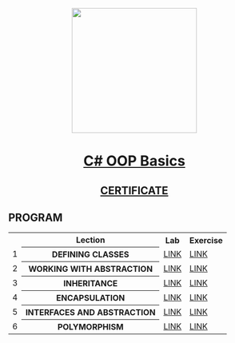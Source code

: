 <p align="center"><img src="http://spaceappschallengebulgaria.eu/sites/default/files/softuni.png" width = 250 /></p>

# <a href=""><p align="center"> C# OOP Basics <p></a>
## <a href="https://softuni.bg/certificates/details/59700/dc8a0cf7" ><p align="center"> CERTIFICATE <p></a>

## PROGRAM
<table>
<tr>
  <th></th><th>Lection</th><th>Lab</th><th>Exercise</th>
</tr>
<tr>
  <td>1</td>
  <th>DEFINING CLASSES</th>
  <td><a href="https://github.com/kallyy7/CSharp-OOP-Basics/tree/master/DefiningClasses-Lab" >LINK</a></td>
  <td><a href="https://github.com/kallyy7/CSharp-OOP-Basics/tree/master/DefiningClasses-Exercises" >LINK</a></td>
</tr>
<tr>
  <td>2</td>
  <th>WORKING WITH ABSTRACTION</th>
  <td><a href="https://github.com/kallyy7/CSharp-OOP-Basics/tree/master/WorkingWithAbstraction-Lab" >LINK</a></td>
  <td><a href="https://github.com/kallyy7/CSharp-OOP-Basics/tree/master/WorkingWithAbstraction-Exercises" >LINK</a></td>
<tr>
    <td>3</td>
    <th>INHERITANCE</th>
    <td><a href="https://github.com/kallyy7/CSharp-OOP-Basics/tree/master/Inheritance-Lab" >LINK</a></td>
    <td><a href="https://github.com/kallyy7/CSharp-OOP-Basics/tree/master/Inheritance-Exercises" >LINK</a></td>
</tr>
</tr>
  <tr>
  <td>4</td>
    <th>ENCAPSULATION</th>
    <td><a href="https://github.com/kallyy7/CSharp-OOP-Basics/tree/master/Encapsulation-Lab" >LINK</a></td>
    <td><a href="https://github.com/kallyy7/CSharp-OOP-Basics/tree/master/InterfacesAndAbstraction-Exercises" >LINK</a></td>
</tr>
<tr>
  <td>5</td>
    <th>INTERFACES AND ABSTRACTION</th>
    <td><a href="https://github.com/kallyy7/CSharp-OOP-Basics/tree/master/InterfacesAndAbstraction-Lab" >LINK</a></td>
    <td><a href="https://github.com/kallyy7/CSharp-OOP-Basics/tree/master/Encapsulation-Exercises" >LINK</a></td>
</tr>
<tr>
  <td>6</td>
    <th>POLYMORPHISM</th>
    <td><a href="https://github.com/kallyy7/CSharp-OOP-Basics/tree/master/Polymorphism-Lab" >LINK</a></td>
    <td><a href="" >LINK</a></td>
</tr>
  </table>
